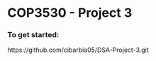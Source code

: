 <H1> COP3530 - Project 3 </h1>

<H3>To get started:</H3>
<p>https://github.com/cibarbia05/DSA-Project-3.git</p>

